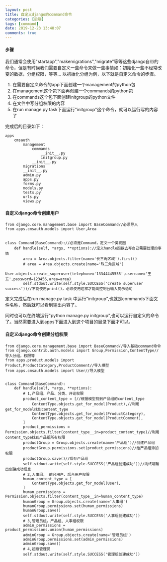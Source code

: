 ```yaml
---
layout: post
title: 自定义django的command命令
categories: [后端]
tags: [command]
date: 2019-12-23 13:48:07
comments: true
---
```



#### 步骤

我们通常会使用"startapp","makemigrations","migrate"等等这些django自带的命令，但是有时候我们需要自定义一些命令来做一些事情如：初始化一些不经常改变的数据，分组权限，等等...
以初始化分组为例，以下就是自定义命令的步骤。

1. 在需要自定义命令的app下面创建一个management的python包
2. 在management这个包下面再创建一个commands的python包
3. 在commands这个包下面创建initgroup的python文件
4. 在文件中写分组权限的内容
5. 在run manage.py task下面运行"initgroup"这个命令，就可以运行写的内容了

完成后的目录如下：

```
apps
    cmsauth
        management
            commands
                __init__.py
                initgroup.py
            __init__.py
        migrations
        __init__.py
        admin.py
        apps.py
        forms.py
        models.py
        tests.py
        urls.py
        views.py  
```

#### 自定义django命令创建用户


```
from django.core.management.base import BaseCommand//必须导入
from apps.cmsauth.models import User,Area


class Command(BaseCommand)://必须是Command，定义一个类视图
    def handle(self, *args, **options)://定义handle函数去写自己需要处理的事情
        area = Area.objects.filter(name='长三角区域').first()
        # area = Area.objects.create(name='珠三角区域')
        User.objects.create_superuser(telephone='13344445555',username='王五',password=123456,area=area)
        self.stdout.write(self.style.SUCCESS('create superuser success'))//不能使用print()，必须使用这样才能向控制台输入提示语句
```

定义完成后在run manage.py task 中运行"initgroup",也就是commands下面文件名称，然后就可以看到输出内容了。

同时也可以在终端运行"python manage.py initgroup",也可以运行自定义的命令了。当然需要进入到apps下面进入到这个项目的目录下面才可以。

#### 自定义django命令创建分组权限


```
from django.core.management.base import BaseCommand//导入基础command命令
from django.contrib.auth.models import Group,Permission,ContentType//导入分组，权限等
from apps.product.models import Product,ProductCategory,ProductComment//导入模型
from apps.cmsauth.models import User//导入模型


class Command(BaseCommand):
    def handle(self, *args, **options):
        # 1,产品组，产品、分类、评论权限
        product_content_type = [//根据模型找到产品组的content_type
            ContentType.objects.get_for_model(Product),//利用get_for_model找到content_type
            ContentType.objects.get_for_model(ProductCategory),
            ContentType.objects.get_for_model(ProductComment),
        ]
        product_permissions = Permission.objects.filter(content_type__in=product_content_type)//利用content_type找到产品组所有权限
        productGroup = Group.objects.create(name='产品组')//创建产品组
        productGroup.permissions.set(product_permissions)//给产品组添加权限
        productGroup.save()//保存产品组
        self.stdout.write(self.style.SUCCESS('产品组创建成功'))//向终端输出创建成功信息
        # 2,人事组， 前台用户、后台用户权限
        human_content_type = [
            ContentType.objects.get_for_model(User),
        ]
        human_permissions = Permission.objects.filter(content_type__in=human_content_type)
        humanGroup = Group.objects.create(name='人事组')
        humanGroup.permissions.set(human_permissions)
        humanGroup.save()
        self.stdout.write(self.style.SUCCESS('人事组创建成功'))
        # 3,管理员组，产品组、人事组权限
        admin_permissions = product_permissions.union(human_permissions)
        adminGroup = Group.objects.create(name='管理员组')
        adminGroup.permissions.set(admin_permissions)
        adminGroup.save()
        # 4,超级管理员
        self.stdout.write(self.style.SUCCESS('管理组创建成功'))
```









